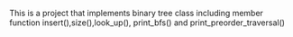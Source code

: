 This is a project that implements binary tree class including member function insert(),size(),look_up(),
print_bfs() and print_preorder_traversal()
